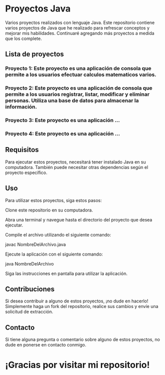 # Proyectos Java
Varios proyectos realizados con lenguaje Java. Este repositorio contiene varios proyectos de Java que he realizado para refrescar conceptos y mejorar mis habilidades. Continuaré agregando más proyectos a medida que los complete.

## Lista de proyectos
### Proyecto 1: Este proyecto es una aplicación de consola que permite a los usuarios efectuar calculos matematicos varios.  
### Proyecto 2: Este proyecto es una aplicación de consola que permite a los usuarios registrar, listar, modificar y eliminar personas. Utiliza una base de datos para almacenar la información.
### Proyecto 3: Este proyecto es una aplicación ...
### Proyecto 4: Este proyecto es una aplicación ...

## Requisitos
Para ejecutar estos proyectos, necesitará tener instalado Java en su computadora. También puede necesitar otras dependencias según el proyecto específico.

## Uso
Para utilizar estos proyectos, siga estos pasos:

Clone este repositorio en su computadora.

Abra una terminal y navegue hasta el directorio del proyecto que desea ejecutar.

Compile el archivo utilizando el siguiente comando:

javac NombreDelArchivo.java

Ejecute la aplicación con el siguiente comando:

java NombreDelArchivo

Siga las instrucciones en pantalla para utilizar la aplicación.

## Contribuciones
Si desea contribuir a alguno de estos proyectos, ¡no dude en hacerlo! Simplemente haga un fork del repositorio, realice sus cambios y envíe una solicitud de extracción.

## Contacto
Si tiene alguna pregunta o comentario sobre alguno de estos proyectos, no dude en ponerse en contacto conmigo.

# ¡Gracias por visitar mi repositorio!
